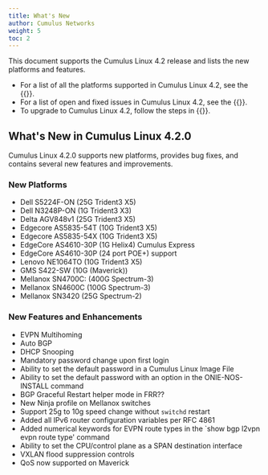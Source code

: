 ```yaml
---
title: What's New
author: Cumulus Networks
weight: 5
toc: 2
---
```

This document supports the Cumulus Linux 4.2 release and lists the new platforms and features.

- For a list of all the platforms supported in Cumulus Linux 4.2, see the {{<exlink url="https://cumulusnetworks.com/products/hardware-compatibility-list/" text="Hardware Compatibility List (HCL)">}}.
- For a list of open and fixed issues in Cumulus Linux 4.2, see the {{<link title="Cumulus Linux 4.1 Release Notes" text="Cumulus Linux 4.1 Release Notes">}}.
- To upgrade to Cumulus Linux 4.2, follow the steps in {{<link url="Upgrading-Cumulus-Linux">}}.

## What's New in Cumulus Linux 4.2.0

Cumulus Linux 4.2.0 supports new platforms, provides bug fixes, and contains several new features and improvements.

### New Platforms

- Dell S5224F-ON (25G Trident3 X5)
- Dell N3248P-ON (1G Trident3 X3)
- Delta AGV848v1 (25G Trident3 X5)
- Edgecore AS5835-54T (10G Trident3 X5)
- Edgecore AS5835-54X (10G Trident3 X5)
- EdgeCore AS4610-30P (1G Helix4) Cumulus Express
- EdgeCore AS4610-30P (24 port POE+) support
- Lenovo NE1064TO (10G Trident3 X5)
- GMS S422-SW (10G (Maverick))
- Mellanox SN4700C: (400G Spectrum-3)
- Mellanox SN4600C (100G Spectrum-3)
- Mellanox SN3420 (25G Spectrum-2)

### New Features and Enhancements

- EVPN Multihoming
- Auto BGP
- DHCP Snooping
- Mandatory password change upon first login
- Ability to set the default password in a Cumulus Linux Image File
- Ability to set the default password with an option in the ONIE-NOS-INSTALL command
- BGP Graceful Restart helper mode in FRR??
- New Ninja profile on Mellanox switches
- Support 25g to 10g speed change without `switchd` restart
- Added all IPv6 router configuration variables per RFC 4861
- Added numerical keywords for EVPN route types in the `show bgp l2vpn evpn route type' command
- Ability to set the CPU/control plane as a SPAN destination interface
- VXLAN flood suppression controls
- QoS now supported on Maverick
